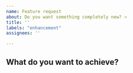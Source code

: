 ```yaml
---
name: Feature request
about: Do you want something completely new? ⭐️
title: ''
labels: "enhancement"
assignees: ''

---
```


## What do you want to achieve?
